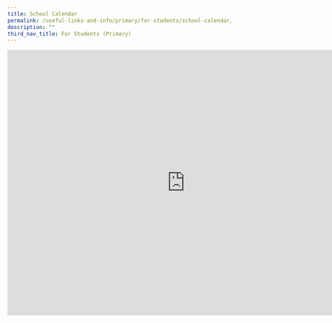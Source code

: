 ```yaml
---
title: School Calendar
permalink: /useful-links-and-info/primary/for-students/school-calendar/
description: ""
third_nav_title: For Students (Primary)
---
```

<iframe src="https://calendar.google.com/calendar/embed?src=moe.edu.sg_6mtvcoji7ubkn0f8t8j52dpohc%40group.calendar.google.com&ctz=Asia%2FSingapore" style="border: 0" width="800" height="600" frameborder="0" scrolling="no"></iframe>